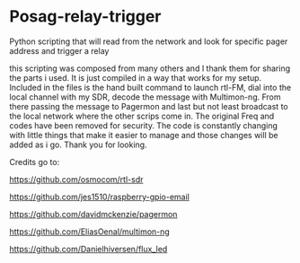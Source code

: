 # Posag-relay-trigger
Python scripting that will read from the network and look for specific pager address and trigger a relay 


this scripting was composed from many others and I thank them for sharing the parts i used. It is just compiled in a way that works for my setup.  Included in the files is the hand built command to launch rtl-FM, dial into the local channel with my SDR, decode the message with Multimon-ng. From there passing the message to Pagermon and last but not least broadcast to the local network where the other scrips come in. The original Freq and codes have been removed for security. The code is constantly changing with little things that make it easier to manage and those changes will be added as i go. Thank you for looking.



Credits go to:

https://github.com/osmocom/rtl-sdr 

https://github.com/jes1510/raspberry-gpio-email 

https://github.com/davidmckenzie/pagermon 

https://github.com/EliasOenal/multimon-ng

https://github.com/Danielhiversen/flux_led
